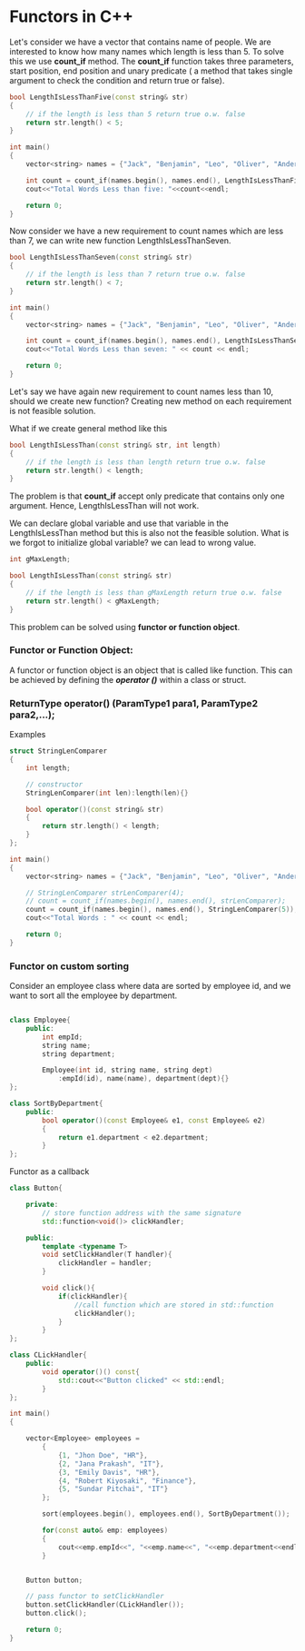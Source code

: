 # Functors in C++

Let's consider we have a vector that contains name of people. We are interested to know how many names which length is less than 5. To solve this we use **count_if** method. The **count_if** function takes three parameters, start position, end position and unary predicate ( a method that takes single argument to check the condition and return true or false).

```cpp
bool LengthIsLessThanFive(const string& str)
{
    // if the length is less than 5 return true o.w. false
    return str.length() < 5;
}

int main()
{
    vector<string> names = {"Jack", "Benjamin", "Leo", "Oliver", "Anderson", "Amelia", "Ava"};

    int count = count_if(names.begin(), names.end(), LengthIsLessThanFive);
    cout<<"Total Words Less than five: "<<count<<endl;

    return 0;
}

```

Now consider we have a new requirement to count names which are less than 7, we can write new function LengthIsLessThanSeven.

```cpp
bool LengthIsLessThanSeven(const string& str)
{
    // if the length is less than 7 return true o.w. false
    return str.length() < 7;
}

int main()
{
    vector<string> names = {"Jack", "Benjamin", "Leo", "Oliver", "Anderson", "Amelia", "Ava"};

    int count = count_if(names.begin(), names.end(), LengthIsLessThanSeven);
    cout<<"Total Words Less than seven: " << count << endl;

    return 0;
}

```

Let's say we have again new requirement to count names less than 10, should we create new function? Creating new method on each requirement is not feasible solution.

What if we create general method like this

```cpp
bool LengthIsLessThan(const string& str, int length)
{
    // if the length is less than length return true o.w. false
    return str.length() < length;
}

```

The problem is that **count_if** accept only predicate that contains only one argument. Hence, LengthIsLessThan will not work.

We can declare global variable and use that variable in the LengthIsLessThan method but this is also not the feasible solution. What is we forgot to initialize global variable? we can lead to wrong value.

```cpp
int gMaxLength;

bool LengthIsLessThan(const string& str)
{
    // if the length is less than gMaxLength return true o.w. false
    return str.length() < gMaxLength;
}
```

This problem can be solved using **functor or function object**.

### Functor or Function Object:

A functor or function object is an object that is called like function. This can be achieved by defining the **_operator ()_** within a class or struct.

### ReturnType operator() (ParamType1 para1, ParamType2 para2,...);

Examples

```cpp
struct StringLenComparer
{
    int length;

    // constructor
    StringLenComparer(int len):length(len){}

    bool operator()(const string& str)
    {
        return str.length() < length;
    }
};

int main()
{
    vector<string> names = {"Jack", "Benjamin", "Leo", "Oliver", "Anderson", "Amelia", "Ava"};

    // StringLenComparer strLenComparer(4);
    // count = count_if(names.begin(), names.end(), strLenComparer);
    count = count_if(names.begin(), names.end(), StringLenComparer(5));
    cout<<"Total Words : " << count << endl;

    return 0;
}

```

### Functor on custom sorting

Consider an employee class where data are sorted by employee id, and we want to sort all the employee by department.

```cpp

class Employee{
    public:
        int empId;
        string name;
        string department;

        Employee(int id, string name, string dept)
            :empId(id), name(name), department(dept){}
};

class SortByDepartment{
    public:
        bool operator()(const Employee& e1, const Employee& e2)
        {
            return e1.department < e2.department;
        }
};

```

Functor as a callback

```cpp
class Button{

    private:
        // store function address with the same signature
        std::function<void()> clickHandler;

    public:
        template <typename T>
        void setClickHandler(T handler){
            clickHandler = handler;
        }

        void click(){
            if(clickHandler){
                //call function which are stored in std::function
                clickHandler();
            }
        }
};

class CLickHandler{
    public:
        void operator()() const{
            std::cout<<"Button clicked" << std::endl;
        }
};

```

```cpp
int main()
{

    vector<Employee> employees =
        {
            {1, "Jhon Doe", "HR"},
            {2, "Jana Prakash", "IT"},
            {3, "Emily Davis", "HR"},
            {4, "Robert Kiyosaki", "Finance"},
            {5, "Sundar Pitchai", "IT"}
        };

        sort(employees.begin(), employees.end(), SortByDepartment());

        for(const auto& emp: employees)
        {
            cout<<emp.empId<<", "<<emp.name<<", "<<emp.department<<endl;
        }


    Button button;

    // pass functor to setClickHandler
    button.setClickHandler(CLickHandler());
    button.click();

    return 0;
}

```
